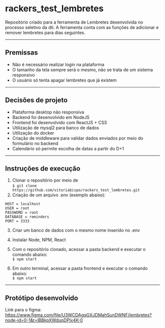 # rackers_test_lembretes
Repositório criado para a ferramenta de Lembretes desenvolvida no processo seletivo da dti. A ferramenta conta com as funções de adicionar e remover lembretes para dias seguintes.

---

## Premissas
* Não é necessário realizar login na plataforma
* O tamanho da tela sempre será o mesmo, não se trata de um sistema responsivo
* O usuário só tenta apagar lembretes que já existem

---
## Decisões de projeto
* Plataforma desktop não responsiva
* Backend foi desenvolvido em NodeJS
* Frontend foi desenvolvido com ReactJS + CSS
* Utilização de mysql2 para banco de dados
* Utilização do docker
* Criação de middleware para validar dados enviados por meio do formulário no backend
* Calendário só permite escolha de datas a partir do D+1

---
## Instruções de execução
1. Clonar o repositório por meio de  
``` $ git clone https://github.com/vitoriabispo/rackers_test_lembretes.git ``` 
2. Criação de um arquivo .env (exemplo abaixo):

```  
HOST = localhost
USER = root
PASSWORD = root
DATABASE = reminders
PORT = 3333 
``` 
3. Criar um banco de dados com o mesmo nome inserido no .env
4. Instalar Node, NPM, React
5. Com o repositório clonado, acessar a pasta backend e executar o comando abaixo:  
``` $ npm start ``` 

6. Em outro terminal, acessar a pasta frontend e executar o comando abaixo:  
``` $ npm start ``` 

---
## Protótipo desenvolvido

Link para o figma: https://www.figma.com/file/U3WCDAgqGXJDMahSunDWNF/lembretes?node-id=0-1&t=lBBkpXWdupDPIx4K-0